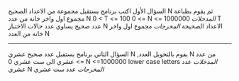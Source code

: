 السؤال الأول
اكتب برنامج يستقبل مجموعة من الاعداد  الصحيح N ثم يقوم بطباعة مجموع اول واخر خانة  من عدد N
0 < T <= 100
0 <= N <= 1000000
*المدخلات*
T عدد صحيح يساوي عدد حالات الاختبار
N الاعداد الصحيحة 
*المخرجات*
مجموع اول واخر خانة  من العدد N





--------------------------------------------------


السؤال الثاني
برنامج يستقبل عدد صحيح عشري N ,يقوم بالتحويل العدد N من عدد عشري الى ست عشري
0 <= N <=1000000
lower case letters
*المدخلات*
عدد عشري N
*المخرجات*
عدد ست عشري
